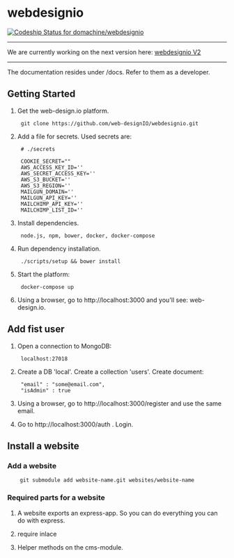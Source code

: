 # webdesignio

[ ![Codeship Status for  domachine/webdesignio](https://codeship.com/projects/b8e80bb0-98dd-0132-fd19-668aa6fdbfb3/status?branch=feature/s3-assets)](https://codeship.com/projects/63478)

****
We are currently working on the next version here: [webdesignio V2](https://github.com/webdesignio)
****

The documentation resides under /docs.  Refer to them as a developer.

## Getting Started

1. Get the web-design.io platform.

        git clone https://github.com/web-designIO/webdesignio.git

2. Add a file for secrets. Used secrets are:

        # ./secrets
        
        COOKIE_SECRET=""
        AWS_ACCESS_KEY_ID=''
        AWS_SECRET_ACCESS_KEY=''
        AWS_S3_BUCKET=''
        AWS_S3_REGION=''
        MAILGUN_DOMAIN=''
        MAILGUN_API_KEY=''
        MAILCHIMP_API_KEY=''
        MAILCHIMP_LIST_ID=''

3. Install dependencies.

        node.js, npm, bower, docker, docker-compose

4. Run dependency installation.

        ./scripts/setup && bower install

5. Start the platform:

        docker-compose up

6. Using a browser, go to http://localhost:3000 and you'll see: web-design.io.

## Add fist user

1. Open a connection to MongoDB:

        localhost:27018

2. Create a DB 'local'. Create a collection 'users'. Create document:

        "email" : "some@email.com",
        "isAdmin" : true
        
3. Using a browser, go to http://localhost:3000/register and use the same email.

4. Go to http://localhost:3000/auth . Login.

## Install a website

### Add a website

        git submodule add website-name.git websites/website-name

### Required parts for a website

1. A website exports an express-app. So you can do everything you can do with express.

2. require inlace

3. Helper methods on the cms-module.
